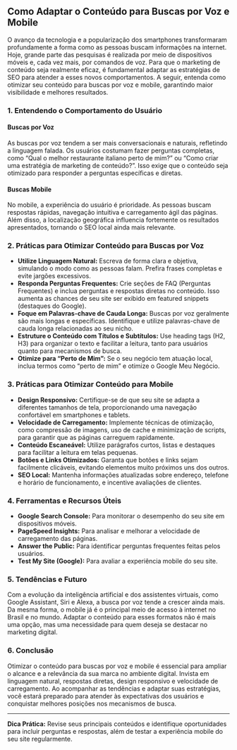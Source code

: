 
## Como Adaptar o Conteúdo para Buscas por Voz e Mobile

O avanço da tecnologia e a popularização dos smartphones transformaram profundamente a forma como as pessoas buscam informações na internet. Hoje, grande parte das pesquisas é realizada por meio de dispositivos móveis e, cada vez mais, por comandos de voz. Para que o marketing de conteúdo seja realmente eficaz, é fundamental adaptar as estratégias de SEO para atender a esses novos comportamentos. A seguir, entenda como otimizar seu conteúdo para buscas por voz e mobile, garantindo maior visibilidade e melhores resultados.

### 1. Entendendo o Comportamento do Usuário

#### Buscas por Voz

As buscas por voz tendem a ser mais conversacionais e naturais, refletindo a linguagem falada. Os usuários costumam fazer perguntas completas, como “Qual o melhor restaurante italiano perto de mim?” ou “Como criar uma estratégia de marketing de conteúdo?”. Isso exige que o conteúdo seja otimizado para responder a perguntas específicas e diretas.

#### Buscas Mobile

No mobile, a experiência do usuário é prioridade. As pessoas buscam respostas rápidas, navegação intuitiva e carregamento ágil das páginas. Além disso, a localização geográfica influencia fortemente os resultados apresentados, tornando o SEO local ainda mais relevante.

### 2. Práticas para Otimizar Conteúdo para Buscas por Voz

- **Utilize Linguagem Natural:** Escreva de forma clara e objetiva, simulando o modo como as pessoas falam. Prefira frases completas e evite jargões excessivos.
- **Responda Perguntas Frequentes:** Crie seções de FAQ (Perguntas Frequentes) e inclua perguntas e respostas diretas no conteúdo. Isso aumenta as chances de seu site ser exibido em featured snippets (destaques do Google).
- **Foque em Palavras-chave de Cauda Longa:** Buscas por voz geralmente são mais longas e específicas. Identifique e utilize palavras-chave de cauda longa relacionadas ao seu nicho.
- **Estruture o Conteúdo com Títulos e Subtítulos:** Use heading tags (H2, H3) para organizar o texto e facilitar a leitura, tanto para usuários quanto para mecanismos de busca.
- **Otimize para “Perto de Mim”:** Se o seu negócio tem atuação local, inclua termos como “perto de mim” e otimize o Google Meu Negócio.

### 3. Práticas para Otimizar Conteúdo para Mobile

- **Design Responsivo:** Certifique-se de que seu site se adapta a diferentes tamanhos de tela, proporcionando uma navegação confortável em smartphones e tablets.
- **Velocidade de Carregamento:** Implemente técnicas de otimização, como compressão de imagens, uso de cache e minimização de scripts, para garantir que as páginas carreguem rapidamente.
- **Conteúdo Escaneável:** Utilize parágrafos curtos, listas e destaques para facilitar a leitura em telas pequenas.
- **Botões e Links Otimizados:** Garanta que botões e links sejam facilmente clicáveis, evitando elementos muito próximos uns dos outros.
- **SEO Local:** Mantenha informações atualizadas sobre endereço, telefone e horário de funcionamento, e incentive avaliações de clientes.

### 4. Ferramentas e Recursos Úteis

- **Google Search Console:** Para monitorar o desempenho do seu site em dispositivos móveis.
- **PageSpeed Insights:** Para analisar e melhorar a velocidade de carregamento das páginas.
- **Answer the Public:** Para identificar perguntas frequentes feitas pelos usuários.
- **Test My Site (Google):** Para avaliar a experiência mobile do seu site.

### 5. Tendências e Futuro

Com a evolução da inteligência artificial e dos assistentes virtuais, como Google Assistant, Siri e Alexa, a busca por voz tende a crescer ainda mais. Da mesma forma, o mobile já é o principal meio de acesso à internet no Brasil e no mundo. Adaptar o conteúdo para esses formatos não é mais uma opção, mas uma necessidade para quem deseja se destacar no marketing digital.

### 6. Conclusão

Otimizar o conteúdo para buscas por voz e mobile é essencial para ampliar o alcance e a relevância da sua marca no ambiente digital. Invista em linguagem natural, respostas diretas, design responsivo e velocidade de carregamento. Ao acompanhar as tendências e adaptar suas estratégias, você estará preparado para atender às expectativas dos usuários e conquistar melhores posições nos mecanismos de busca.

---
**Dica Prática:** Revise seus principais conteúdos e identifique oportunidades para incluir perguntas e respostas, além de testar a experiência mobile do seu site regularmente.
```
